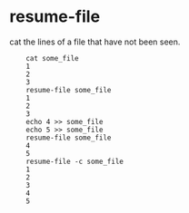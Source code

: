 # resume-file
cat the lines of a file that have not been seen.

```
    cat some_file
    1
    2
    3
    resume-file some_file
    1
    2
    3
    echo 4 >> some_file
    echo 5 >> some_file
    resume-file some_file
    4
    5
    resume-file -c some_file
    1
    2
    3
    4
    5
```
